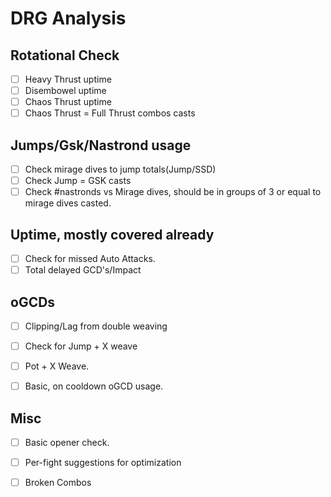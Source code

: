 # DRG Analysis

## Rotational Check
- [ ] Heavy Thrust uptime
- [ ] Disembowel uptime
- [ ] Chaos Thrust uptime
- [ ] Chaos Thrust = Full Thrust combos casts

## Jumps/Gsk/Nastrond usage
- [ ] Check mirage dives to jump totals(Jump/SSD)
- [ ] Check Jump = GSK casts
- [ ] Check #nastronds vs Mirage dives, should be in groups of 3 or equal to mirage dives casted.

## Uptime, mostly covered already
- [ ] Check for missed Auto Attacks.
- [ ] Total delayed GCD's/Impact

## oGCDs
- [ ] Clipping/Lag from double weaving
- [ ] Check for Jump + X weave
- [ ] Pot + X Weave.
- [ ] Basic, on cooldown oGCD usage.


## Misc
- [ ] Basic opener check.
- [ ] Per-fight suggestions for optimization
- [ ] Broken Combos


